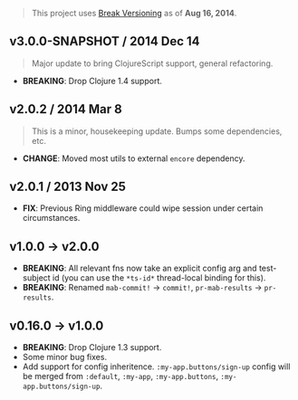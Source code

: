> This project uses [Break Versioning](https://github.com/ptaoussanis/encore/blob/master/BREAK-VERSIONING.md) as of **Aug 16, 2014**.

## v3.0.0-SNAPSHOT / 2014 Dec 14

> Major update to bring ClojureScript support, general refactoring.

 * **BREAKING**: Drop Clojure 1.4 support.


## v2.0.2 / 2014 Mar 8

> This is a minor, housekeeping update. Bumps some dependencies, etc.

 * **CHANGE**: Moved most utils to external `encore` dependency.


## v2.0.1 / 2013 Nov 25

  * **FIX**: Previous Ring middleware could wipe session under certain circumstances.


## v1.0.0 → v2.0.0

  * **BREAKING**: All relevant fns now take an explicit config arg and test-subject id (you can use the `*ts-id*` thread-local binding for this).
  * **BREAKING**: Renamed `mab-commit!` -> `commit!`, `pr-mab-results` -> `pr-results`.


## v0.16.0 → v1.0.0

  * **BREAKING**: Drop Clojure 1.3 support.
  * Some minor bug fixes.
  * Add support for config inheritence. `:my-app.buttons/sign-up` config will be merged from `:default`, `:my-app`, `:my-app.buttons`, `:my-app.buttons/sign-up`.
